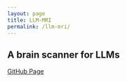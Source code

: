```yaml
---
layout: page
title: LLM-MRI
permalink: /llm-mri/
---
```


## A brain scanner for LLMs

[GitHub Page](https://github.com/explic-ai/LLM-MRI)